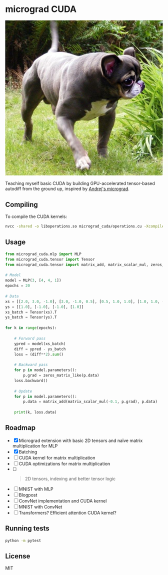 # micrograd CUDA

![](front.jpg)

Teaching myself basic CUDA by building GPU-accelerated tensor-based autodiff from the ground up, inspired by [Andrej's micrograd](https://github.com/karpathy/micrograd/tree/master).

## Compiling

To compile the CUDA kernels:

```bash
nvcc -shared -o liboperations.so micrograd_cuda/operations.cu -Xcompiler -fPIC
```

## Usage

```python
from micrograd_cuda.mlp import MLP
from micrograd_cuda.tensor import Tensor
from micrograd_cuda.tensor import matrix_add, matrix_scalar_mul, zeros_matrix_like

# Model
model = MLP(3, [4, 4, 1])
epochs = 20

# Data
xs = [[2.0, 3.0, -1.0], [3.0, -1.0, 0.5], [0.5, 1.0, 1.0], [1.0, 1.0, -1.0]]
ys = [[1.0], [-1.0], [-1.0], [1.0]]
xs_batch = Tensor(xs).T
ys_batch = Tensor(ys).T

for k in range(epochs):

    # Forward pass
    ypred = model(xs_batch)
    diff = ypred - ys_batch
    loss = (diff**2).sum()

    # Backward pass
    for p in model.parameters():
        p.grad = zeros_matrix_like(p.data)
    loss.backward()

    # Update
    for p in model.parameters():
        p.data = matrix_add(matrix_scalar_mul(-0.1, p.grad), p.data)

    print(k, loss.data)
```

## Roadmap

- [x] Micrograd extension with basic 2D tensors and naïve matrix multiplication for MLP
- [x] Batching
- [ ] CUDA kernel for matrix multiplication
- [ ] CUDA optimizations for matrix multiplication
- [ ] >2D tensors, indexing and better tensor logic
- [ ] MNIST with MLP
- [ ] Blogpost
- [ ] ConvNet implementation and CUDA kernel
- [ ] MNIST with ConvNet
- [ ] Transformers? Efficient attention CUDA kernel?

## Running tests

```bash
python -m pytest
```

## License

MIT
